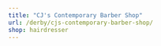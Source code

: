```yaml
---
title: "CJ's Contemporary Barber Shop"
url: /derby/cjs-contemporary-barber-shop/
shop: hairdresser
---
```

